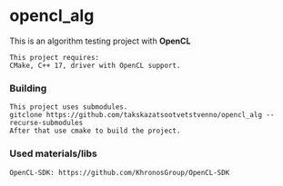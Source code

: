 # opencl_alg
This is an algorithm testing project with **OpenCL**
```
This project requires:
CMake, C++ 17, driver with OpenCL support.
```
### Building
```
This project uses submodules. 
gitclone https://github.com/takskazatsootvetstvenno/opencl_alg --recurse-submodules
After that use cmake to build the project.
```
### Used materials/libs
```
OpenCL-SDK: https://github.com/KhronosGroup/OpenCL-SDK
```
